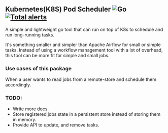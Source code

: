 ## Kubernetes(K8S) Pod Scheduler ![Go](https://github.com/ahmagdy/k8s-pod-scheduler/workflows/Go/badge.svg?branch=master) [![Total alerts](https://img.shields.io/lgtm/alerts/g/ahmagdy/k8s-pod-scheduler.svg?logo=lgtm&logoWidth=18)](https://lgtm.com/projects/g/ahmagdy/k8s-pod-scheduler/alerts/)
A simple and lightweight go tool that can run on top of K8s to schedule and run long-running tasks.

It's something smaller and simpler than Apache Airflow for small or simple tasks. Instead of using a workflow management tool with a lot of overhead, this tool can be more fit for simple and small jobs.
 

### Use cases of this package
When a user wants to read jobs from a remote-store and schedule them accordingly.




### TODO:
- Write more docs.
- Store registered jobs state in a persistent store instead of storing them in memory.
- Provide API to update, and remove tasks. 
 
